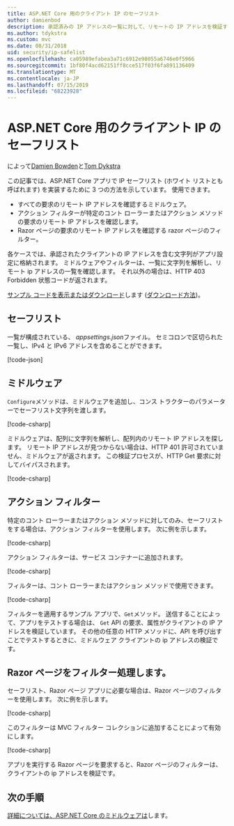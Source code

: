 ```yaml
---
title: ASP.NET Core 用のクライアント IP のセーフリスト
author: damienbod
description: 承認済みの IP アドレスの一覧に対して、リモートの IP アドレスを検証するミドルウェアまたはアクションのフィルターを作成する方法について説明します。
ms.author: tdykstra
ms.custom: mvc
ms.date: 08/31/2018
uid: security/ip-safelist
ms.openlocfilehash: ca05989efabea3a71c6912e98055a6746e0f5966
ms.sourcegitcommit: 1bf80f4acd62151ff8cce517f03f6fa891136409
ms.translationtype: MT
ms.contentlocale: ja-JP
ms.lasthandoff: 07/15/2019
ms.locfileid: "68223928"
---
```

# <a name="client-ip-safelist-for-aspnet-core"></a>ASP.NET Core 用のクライアント IP のセーフリスト

によって[Damien Bowden](https://twitter.com/damien_bod)と[Tom Dykstra](https://github.com/tdykstra)
 
この記事では、ASP.NET Core アプリで IP セーフリスト (ホワイト リストとも呼ばれます) を実装するために 3 つの方法を示しています。 使用できます。

* すべての要求のリモート IP アドレスを確認するミドルウェア。
* アクション フィルターが特定のコント ローラーまたはアクション メソッドの要求のリモート IP アドレスを確認します。
* Razor ページの要求のリモート IP アドレスを確認する razor ページのフィルター。

各ケースでは、承認されたクライアントの IP アドレスを含む文字列がアプリ設定に格納されます。 ミドルウェアやフィルターは、一覧に文字列を解析し、リモート ip アドレスの一覧を確認します。 それ以外の場合は、HTTP 403 Forbidden 状態コードが返されます。

[サンプル コードを表示またはダウンロード](https://github.com/aspnet/AspNetCore.Docs/tree/master/aspnetcore/security/ip-safelist/samples/2.x/ClientIpAspNetCore)します ([ダウンロード方法](xref:index#how-to-download-a-sample))。

## <a name="the-safelist"></a>セーフリスト

一覧が構成されている、 *appsettings.json*ファイル。 セミコロンで区切られた一覧し、IPv4 と IPv6 アドレスを含めることができます。

[!code-json[](ip-safelist/samples/2.x/ClientIpAspNetCore/appsettings.json?highlight=2)]

## <a name="middleware"></a>ミドルウェア

`Configure`メソッドは、ミドルウェアを追加し、コンス トラクターのパラメーターでセーフリスト文字列を渡します。

[!code-csharp[](ip-safelist/samples/2.x/ClientIpAspNetCore/Startup.cs?name=snippet_Configure&highlight=10)]

ミドルウェアは、配列に文字列を解析し、配列内のリモート IP アドレスを探します。 リモート IP アドレスが見つからない場合は、HTTP 401 許可されていません、ミドルウェアが返されます。 この検証プロセスが、HTTP Get 要求に対してバイパスされます。

[!code-csharp[](ip-safelist/samples/2.x/ClientIpAspNetCore/AdminSafeListMiddleware.cs?name=snippet_ClassOnly)]

## <a name="action-filter"></a>アクション フィルター

特定のコント ローラーまたはアクション メソッドに対してのみ、セーフリストをする場合は、アクション フィルターを使用します。 次に例を示します。 

[!code-csharp[](ip-safelist/samples/2.x/ClientIpAspNetCore/Filters/ClientIdCheckFilter.cs)]

アクション フィルターは、サービス コンテナーに追加されます。

[!code-csharp[](ip-safelist/samples/2.x/ClientIpAspNetCore/Startup.cs?name=snippet_ConfigureServices&highlight=3)]

フィルターは、コント ローラーまたはアクション メソッドで使用できます。

[!code-csharp[](ip-safelist/samples/2.x/ClientIpAspNetCore/Controllers/ValuesController.cs?name=snippet_Filter&highlight=1)]

フィルターを適用するサンプル アプリで、`Get`メソッド。 送信することによって、アプリをテストする場合は、 `Get` API の要求、属性がクライアントの IP アドレスを検証しています。 その他の任意の HTTP メソッドに、API を呼び出すことでテストするときに、ミドルウェア クライアントの ip アドレスの検証です。

## <a name="razor-pages-filter"></a>Razor ページをフィルター処理します。 

セーフリスト、Razor ページ アプリに必要な場合は、Razor ページのフィルターを使用します。 次に例を示します。 

[!code-csharp[](ip-safelist/samples/2.x/ClientIpAspNetCore/Filters/ClientIdCheckPageFilter.cs)]

このフィルターは MVC フィルター コレクションに追加することによって有効にします。

[!code-csharp[](ip-safelist/samples/2.x/ClientIpAspNetCore/Startup.cs?name=snippet_ConfigureServices&highlight=7-9)]

アプリを実行する Razor ページを要求すると、Razor ページのフィルターは、クライアントの ip アドレスを検証です。

## <a name="next-steps"></a>次の手順

[詳細については、ASP.NET Core のミドルウェアは](xref:fundamentals/middleware/index)します。
